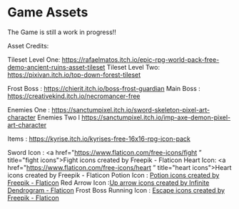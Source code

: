 # Game Assets

The Game is still a work in progress!!

Asset Credits:

Tileset Level One: https://rafaelmatos.itch.io/epic-rpg-world-pack-free-demo-ancient-ruins-asset-tileset 
Tileset Level Two: https://pixivan.itch.io/top-down-forest-tileset 

Frost Boss : https://chierit.itch.io/boss-frost-guardian 
Main Boss : https://creativekind.itch.io/necromancer-free 

Enemies One : https://sanctumpixel.itch.io/sword-skeleton-pixel-art-character 
Enemies Two l https://sanctumpixel.itch.io/imp-axe-demon-pixel-art-character  

Items : https://kyrise.itch.io/kyrises-free-16x16-rpg-icon-pack 

Sword Icon : <a href="https://www.flaticon.com/free-icons/fight ”  title="fight icons">Fight icons created by Freepik - Flaticon</a>
Heart Icon: <a href="https://www.flaticon.com/free-icons/heart ” title="heart icons">Heart icons created by Freepik - Flaticon</a>
Potion Icon : <a href="https://www.flaticon.com/free-icons/potion " title="potion icons">Potion icons created by Freepik - Flaticon</a> 
Red Arrow Icon :<a href="https://www.flaticon.com/free-icons/up-arrow " title="up arrow icons">Up arrow icons created by Infinite Dendrogram - Flaticon</a>
Frost Boss Running Icon : <a href="https://www.flaticon.com/free-icons/escape " title="escape icons">Escape icons created by Freepik - Flaticon</a>
